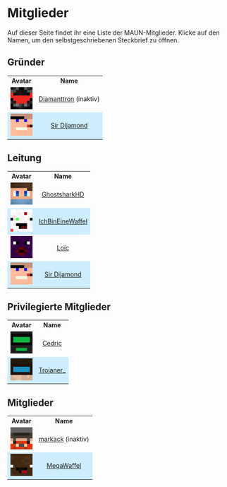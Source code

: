 # Mitglieder
Auf dieser Seite findet ihr eine Liste der MAUN-Mitglieder. Klicke auf den Namen, um den selbstgeschriebenen Steckbrief zu öffnen.

## Gründer
<table>
    <tr style="font-weight:bold">
        <td align="center" style="vertical-align:middle"><b>Avatar</b></td>
        <td align="center" style="vertical-align:middle"><b>Name</b></td>
    </tr>
    <tr>
        <td height="55px" align="center" style="vertical-align:middle"><img src="Face/Diamanttron.png" width="50"></td>
        <td height="55px" align="center" style="vertical-align:middle"><a href="https://themaun.github.io/Mitglieder/Diamanttron">Diamanttron</a> (inaktiv)</td>
    </tr>
    <tr bgcolor="#CCEEFF">
        <td height="55px" align="center" style="vertical-align:middle"><img src="Face/Sir_Dijamond.png" width="50"></td>
        <td height="55px" align="center" style="vertical-align:middle"><a href="https://themaun.github.io/Mitglieder/Sir_Dijamond">Sir Dijamond</a></td>
    </tr>
</table>

## Leitung
<table>
    <tr style="font-weight:bold">
        <td align="center" style="vertical-align:middle"><b>Avatar</b></td>
        <td align="center" style="vertical-align:middle"><b>Name</b></td>
    </tr>
    <tr>
        <td height="55px" align="center" style="vertical-align:middle"><img src="Face/Ghostshark.png" width="50"></td>
        <td height="55px" align="center" style="vertical-align:middle"><a href="https://themaun.github.io/Mitglieder/GhostsharkHD">GhostsharkHD</a></td>
    </tr>
    <tr bgcolor="#CCEEFF">
        <td height="55px" align="center" style="vertical-align:middle"><img src="Face/Waffel.png" width="50"></td>
        <td height="55px" align="center" style="vertical-align:middle"><a href="https://themaun.github.io/Mitglieder/IchBinEineWaffel">IchBinEineWaffel</a></td>
    </tr>
    <tr>
        <td height="55px" align="center" style="vertical-align:middle"><img src="Face/Loic.png" width="50"></td>
        <td height="55px" align="center" style="vertical-align:middle"><a href="https://themaun.github.io/Mitglieder/Loic">Loïc</a></td>
    </tr>
    <tr bgcolor="#CCEEFF">
        <td height="55px" align="center" style="vertical-align:middle"><img src="Face/Sir_Dijamond.png" width="50"></td>
        <td height="55px" align="center" style="vertical-align:middle"><a href="https://themaun.github.io/Mitglieder/Sir_Dijamond">Sir Dijamond</a></td>
    </tr>
</table>

## Privilegierte Mitglieder
<table>
    <tr style="font-weight:bold">
        <td align="center" style="vertical-align:middle"><b>Avatar</b></td>
        <td align="center" style="vertical-align:middle"><b>Name</b></td>
    </tr>
    <tr>
        <td height="55px" align="center" style="vertical-align:middle"><img src="Face/Cedric.png" width="50"></td>
        <td height="55px" align="center" style="vertical-align:middle"><a href="https://themaun.github.io/Mitglieder/Cedric">Cedric</a></td>
    </tr>
    <tr bgcolor="#CCEEFF">
        <td height="55px" align="center" style="vertical-align:middle"><img src="Face/Trojaner_.png" width="50"></td>
        <td height="55px" align="center" style="vertical-align:middle"><a href="https://themaun.github.io/Mitglieder/Trojaner_">Trojaner_</a></td>
    </tr>
</table>

## Mitglieder
<table>
    <tr style="font-weight:bold">
        <td align="center" style="vertical-align:middle"><b>Avatar</b></td>
        <td align="center" style="vertical-align:middle"><b>Name</b></td>
    </tr>
    <tr>
        <td height="55px" align="center" style="vertical-align:middle"><img src="Face/markack.png" width="50"></td>
        <td height="55px" align="center" style="vertical-align:middle"><a href="https://themaun.github.io/Mitglieder/markack">markack</a> (inaktiv)</td>
    </tr>
    <tr bgcolor="#CCEEFF">
        <td height="55px" align="center" style="vertical-align:middle"><img src="Face/Mega_Waffel.png" width="50"></td>
        <td height="55px" align="center" style="vertical-align:middle"><a href="https://themaun.github.io/Mitglieder/MegaWaffel">MegaWaffel</a></td>
    </tr>
</table>
